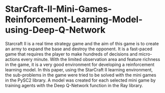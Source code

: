 # StarCraft-II-Mini-Games-Reinforcement-Learning-Model-using-Deep-Q-Network

Starcraft II is a real time strategy game and the aim of this
game is to create an army to expand the base and destroy the
opponent. It is a fast-paced game that requires the player to
make hundreds of decisions and micro-actions every minute.
With the limited observation area and feature richness in
the game, it is a very good environment for developing a
reinforcement learning model.
In this paper, using the StarCraft II learning environment,
the sub-problems in the game were tried to be solved with
the mini games in the PySC2 library. A model was created
for each selected mini game by training agents with the Deep
Q-Network function in the Ray library.
